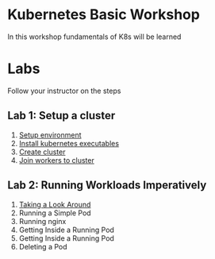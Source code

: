 # Kubernetes Basic Workshop
In this workshop fundamentals of K8s will be learned

# Labs
Follow your instructor on the steps

## Lab 1: Setup a cluster
1. [Setup environment](./doc/01-instances.md)
2. [Install kubernetes executables](./doc/02-install.md)
3. [Create cluster](./doc/03-create-cluster.md)
4. [Join workers to cluster](./doc/04-create-worker.md)

## Lab 2: Running Workloads Imperatively
1. [Taking a Look Around](./doc/05-look-around.md)
2. Running a Simple Pod
3. Running nginx
4. Getting Inside a Running Pod
5. Getting Inside a Running Pod
6. Deleting a Pod

